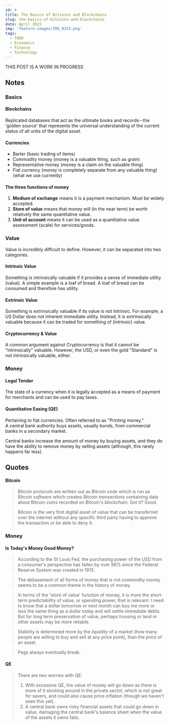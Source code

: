 ```yaml
---
id: 4
title: The Basics of Bitcoins and Blockchains
slug: the-basics-of-bitcoins-and-blockchains
date: April 2023
img: 'feature-images/IMG_0153.png'
tags:
  - TODO
  - Economics
  - Finance
  - Technology
---
```


THIS POST IS A WORK IN PROGRESS

<!--more-->

## Notes

### Basics
#### Blockchains
Replicated databases that act as the ultimate books and records--the 'golden source' that represents the universal understanding of the current status of all units of the digital asset.

#### Currencies
- Barter (basic trading of items)
- Commodity money (money is a valuable thing, such as grain)
- Representative money (money is a claim on the valuable thing)
- Fiat currency (money is completely separate from any valuable thing) (what we use currently)

#### The three functions of money
1. **Medium of exchange** means it is a payment mechanism. Must be widely accepted.
1. **Store of value** means that money will (in the near term) be worth relatively the same quantitative value.
1. **Unit of account** means it can be used as a quantitative value assessment (scale) for services/goods.


### Value
Value is incredibly difficult to define. However, it can be separated into two categories.

#### Intrinsic Value
Something is intrinsically valuable if it provides a sense of immediate utility (value). A simple example is a loaf of bread. A loaf of bread can be consumed and therefore has utility.

#### Extrinsic Value
Something is extrinsically valuable if its value is not Intrinsic. For example, a US Dollar does not inherent immediate utility. Instead, it is extrinsically valuable because it can be traded for something of (intrinsic) value.

#### Cryptocurrency & Value
A common argument against Cryptocurrency is that it cannot be "intrinsically" valuable. However, the USD, or even the gold "Standard" is not intrinsically valuable, either.

### Money
#### Legal Tender
The state of a currency when it is legally accepted as a means of payment for merchants and can be used to pay taxes.

#### Quantitative Easing (QE)
Pertaining to fiat currencies. Often referred to as "Printing money." \
A central bank authority buys assets, usually bonds, from commercial banks in a secondary market.

Central banks increase the amount of money by buying assets, and they do have the ability to remove money by selling assets (although, this rarely happens far less).




## Quotes
#### Bitcoin
> Bitcoin *protocols* are written out as Bitcoin *code* which is run as Bitcoin *software* which creates Bitcoin *transactions* containing data about Bitcoin *coins* recorded on Bitcoin's *blockchain*. Got it? Good.

> Bitcoin is the very first digital asset of value that can be transferred over the internet without any specific third party having to approve the transaction or be able to deny it.

### Money
#### Is Today's Money Good Money?
> According to the St Louis Fed, the purchasing power of the USD from a consumer's perspective has fallen by over 96% since the Federal Reserve System was created in 1913.

> The debasement of all forms of money that is not commodity money seems to be a common theme in the history of money.

> In terms of the 'store of value' function of money, it is more the short-term predictability of value, or spending power, that is relevant: I need to know that a dollar tomorrow or next month can buy me more or less the same thing as a dollar today and will settle immediate debts. But for long term preservation of value, perhaps housing or land or other assets may be more reliable.

> Stability is determined more by the *liquidity* of a market (how many people are willing to buy and sell at any price point), than the *price* of an asset.

> Pegs always eventually break.

#### QE
> There are two worries with QE:
> 1. With excessive QE, the value of money will go down as there is more of it sloshing around in the private sector, which is not great for savers, and could also cause price inflation (though we haven't seen this yet).
> 2. A central bank owns risky financial assets that could go down in value, damaging the central bank's balance sheet when the value of the assets it owns fails.
